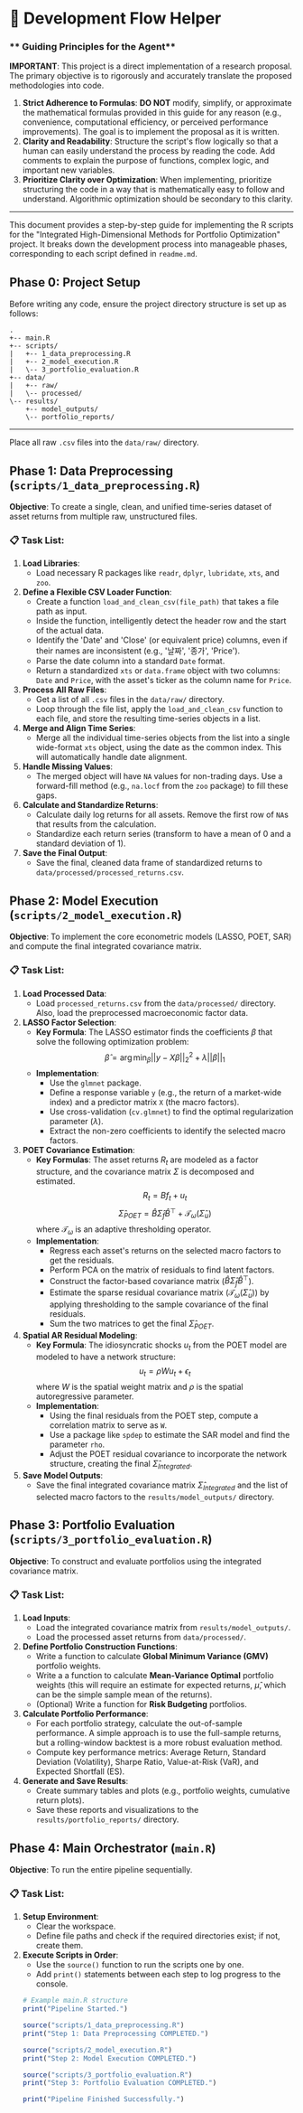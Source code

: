 # 🚀 Development Flow Helper

### ** Guiding Principles for the Agent**

**IMPORTANT**: This project is a direct implementation of a research proposal. The primary objective is to rigorously and accurately translate the proposed methodologies into code.

1.  **Strict Adherence to Formulas**: **DO NOT** modify, simplify, or approximate the mathematical formulas provided in this guide for any reason (e.g., convenience, computational efficiency, or perceived performance improvements). The goal is to implement the proposal as it is written.
2.  **Clarity and Readability**: Structure the script's flow logically so that a human can easily understand the process by reading the code. Add comments to explain the purpose of functions, complex logic, and important new variables.
3.  **Prioritize Clarity over Optimization**: When implementing, prioritize structuring the code in a way that is mathematically easy to follow and understand. Algorithmic optimization should be secondary to this clarity.

---

This document provides a step-by-step guide for implementing the R scripts for the "Integrated High-Dimensional Methods for Portfolio Optimization" project. It breaks down the development process into manageable phases, corresponding to each script defined in `readme.md`.

## Phase 0: Project Setup

Before writing any code, ensure the project directory structure is set up as follows:

```
.
+-- main.R
+-- scripts/
|   +-- 1_data_preprocessing.R
|   +-- 2_model_execution.R
|   \-- 3_portfolio_evaluation.R
+-- data/
|   +-- raw/
|   \-- processed/
\-- results/
    +-- model_outputs/
    \-- portfolio_reports/
```


---

Place all raw `.csv` files into the `data/raw/` directory.

## Phase 1: Data Preprocessing (`scripts/1_data_preprocessing.R`)

**Objective**: To create a single, clean, and unified time-series dataset of asset returns from multiple raw, unstructured files.

### 📋 Task List:

1.  **Load Libraries**:
    * Load necessary R packages like `readr`, `dplyr`, `lubridate`, `xts`, and `zoo`.
2.  **Define a Flexible CSV Loader Function**:
    * Create a function `load_and_clean_csv(file_path)` that takes a file path as input.
    * Inside the function, intelligently detect the header row and the start of the actual data.
    * Identify the 'Date' and 'Close' (or equivalent price) columns, even if their names are inconsistent (e.g., '날짜', '종가', 'Price').
    * Parse the date column into a standard `Date` format.
    * Return a standardized `xts` or `data.frame` object with two columns: `Date` and `Price`, with the asset's ticker as the column name for `Price`.
3.  **Process All Raw Files**:
    * Get a list of all `.csv` files in the `data/raw/` directory.
    * Loop through the file list, apply the `load_and_clean_csv` function to each file, and store the resulting time-series objects in a list.
4.  **Merge and Align Time Series**:
    * Merge all the individual time-series objects from the list into a single wide-format `xts` object, using the date as the common index. This will automatically handle date alignment.
5.  **Handle Missing Values**:
    * The merged object will have `NA` values for non-trading days. Use a forward-fill method (e.g., `na.locf` from the `zoo` package) to fill these gaps.
6.  **Calculate and Standardize Returns**:
    * Calculate daily log returns for all assets. Remove the first row of `NA`s that results from the calculation.
    * Standardize each return series (transform to have a mean of 0 and a standard deviation of 1).
7.  **Save the Final Output**:
    * Save the final, cleaned data frame of standardized returns to `data/processed/processed_returns.csv`.

## Phase 2: Model Execution (`scripts/2_model_execution.R`)

**Objective**: To implement the core econometric models (LASSO, POET, SAR) and compute the final integrated covariance matrix.

### 📋 Task List:

1.  **Load Processed Data**:
    * Load `processed_returns.csv` from the `data/processed/` directory. Also, load the preprocessed macroeconomic factor data.
2.  **LASSO Factor Selection**:
    * **Key Formula**: The LASSO estimator finds the coefficients $\beta$ that solve the following optimization problem:
        $$
        \hat{\beta} = \arg\min_{\beta} ||y - X\beta||_{2}^{2} + \lambda||\beta||_{1}
        $$
    * **Implementation**:
        * Use the `glmnet` package.
        * Define a response variable `y` (e.g., the return of a market-wide index) and a predictor matrix `X` (the macro factors).
        * Use cross-validation (`cv.glmnet`) to find the optimal regularization parameter ($\lambda$).
        * Extract the non-zero coefficients to identify the selected macro factors.
3.  **POET Covariance Estimation**:
    * **Key Formulas**: The asset returns $R_t$ are modeled as a factor structure, and the covariance matrix $\Sigma$ is decomposed and estimated.
        $$
        R_{t} = Bf_{t} + u_{t}
        $$
        $$
        \hat{\Sigma}_{POET} = \hat{B}\hat{\Sigma}_{f}\hat{B}^{\top} + \mathcal{T}_{\omega}(\hat{\Sigma}_{u})
        $$
        where $\mathcal{T}_{\omega}$ is an adaptive thresholding operator.
    * **Implementation**:
        * Regress each asset's returns on the selected macro factors to get the residuals.
        * Perform PCA on the matrix of residuals to find latent factors.
        * Construct the factor-based covariance matrix ($\hat{B}\hat{\Sigma}_{f}\hat{B}^{\top}$).
        * Estimate the sparse residual covariance matrix ($\mathcal{T}_{\omega}(\hat{\Sigma}_{u})$) by applying thresholding to the sample covariance of the final residuals.
        * Sum the two matrices to get the final $\hat{\Sigma}_{POET}$.
4.  **Spatial AR Residual Modeling**:
    * **Key Formula**: The idiosyncratic shocks $u_t$ from the POET model are modeled to have a network structure:
        $$
        u_{t} = \rho W u_{t} + \epsilon_{t}
        $$
        where $W$ is the spatial weight matrix and $\rho$ is the spatial autoregressive parameter.
    * **Implementation**:
        * Using the final residuals from the POET step, compute a correlation matrix to serve as `W`.
        * Use a package like `spdep` to estimate the SAR model and find the parameter `rho`.
        * Adjust the POET residual covariance to incorporate the network structure, creating the final $\hat{\Sigma}_{Integrated}$.
5.  **Save Model Outputs**:
    * Save the final integrated covariance matrix $\hat{\Sigma}_{Integrated}$ and the list of selected macro factors to the `results/model_outputs/` directory.

## Phase 3: Portfolio Evaluation (`scripts/3_portfolio_evaluation.R`)

**Objective**: To construct and evaluate portfolios using the integrated covariance matrix.

### 📋 Task List:

1.  **Load Inputs**:
    * Load the integrated covariance matrix from `results/model_outputs/`.
    * Load the processed asset returns from `data/processed/`.
2.  **Define Portfolio Construction Functions**:
    * Write a function to calculate **Global Minimum Variance (GMV)** portfolio weights.
    * Write a a function to calculate **Mean-Variance Optimal** portfolio weights (this will require an estimate for expected returns, $\hat{\mu}$, which can be the simple sample mean of the returns).
    * (Optional) Write a function for **Risk Budgeting** portfolios.
3.  **Calculate Portfolio Performance**:
    * For each portfolio strategy, calculate the out-of-sample performance. A simple approach is to use the full-sample returns, but a rolling-window backtest is a more robust evaluation method.
    * Compute key performance metrics: Average Return, Standard Deviation (Volatility), Sharpe Ratio, Value-at-Risk (VaR), and Expected Shortfall (ES).
4.  **Generate and Save Results**:
    * Create summary tables and plots (e.g., portfolio weights, cumulative return plots).
    * Save these reports and visualizations to the `results/portfolio_reports/` directory.

## Phase 4: Main Orchestrator (`main.R`)

**Objective**: To run the entire pipeline sequentially.

### 📋 Task List:

1.  **Setup Environment**:
    * Clear the workspace.
    * Define file paths and check if the required directories exist; if not, create them.
2.  **Execute Scripts in Order**:
    * Use the `source()` function to run the scripts one by one.
    * Add `print()` statements between each step to log progress to the console.
    ```R
    # Example main.R structure
    print("Pipeline Started.")

    source("scripts/1_data_preprocessing.R")
    print("Step 1: Data Preprocessing COMPLETED.")

    source("scripts/2_model_execution.R")
    print("Step 2: Model Execution COMPLETED.")

    source("scripts/3_portfolio_evaluation.R")
    print("Step 3: Portfolio Evaluation COMPLETED.")

    print("Pipeline Finished Successfully.")
    ```